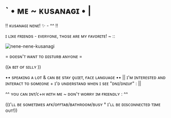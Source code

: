# ` • ᴍᴇ ~ ᴋᴜsᴀɴᴀɢɪ • |

!! ᴋᴜsᴀɴᴀɢɪ ɴᴇɴᴇ! ✨ - ^^ !! 

ɪ ʟɪᴋᴇ ғʀɪᴇɴᴅs - ᴇᴠᴇʀʏᴏɴᴇ, ᴛʜᴏsᴇ ᴀʀᴇ ᴍʏ ғᴀᴠᴏʀɪᴛᴇ! ~ ::

![nene-nene-kusanagi](https://github.com/Kusanasgi/Kusanasgi/assets/143155782/80572469-8776-445e-9c8b-1f94864be8b2)



= ᴅᴏᴇsɴ'ᴛ ᴡᴀɴᴛ ᴛᴏ ᴅɪsᴛᴜʀʙ ᴀɴʏᴏɴᴇ =


((ᴀ ʙɪᴛ ᴏғ sɪʟʟʏ ))

•• sᴘᴇᴀᴋɪɴɢ ᴀ ʟᴏᴛ & ᴄᴀɴ ʙᴇ sᴛᴀʏ ǫᴜɪᴇᴛ, ғᴀᴄᴇ ʟᴀɴɢᴜᴀɢᴇ ••
|| ɪ'ᴍ ɪɴᴛᴇʀᴇsᴛᴇᴅ ᴀɴᴅ ɪɴᴛᴇʀᴀᴄᴛ ᴛᴏ sᴏᴍᴇᴏɴᴇ + ɪ'ᴅ ᴜɴᴅᴇʀsᴛᴀɴᴅ ᴡʜᴇɴ ɪ sᴇᴇ "ᴅɴɪ/ᴅɴɪᴜғ" : ||

^^ ʏᴏᴜ ᴄᴀɴ ɪɴᴛ/ᴄ+ʜ ᴡɪᴛʜ ᴍᴇ ~ ᴅᴏɴ'ᴛ ᴡᴏʀʀʏ ɪᴍ ғʀɪᴇɴᴅʟʏ : ^^

((ɪ'ʟʟ ʙᴇ sᴏᴍᴇᴛɪᴍᴇs ᴀғᴋ/ᴏғғᴛᴀʙ/ʙᴀᴛʜʀᴏᴏᴍ/ʙᴜsʏ ° ɪ'ʟʟ ʙᴇ ᴅɪsᴄᴏɴɴᴇᴄᴛᴇᴅ ᴛɪᴍᴇ ᴏᴜᴛ!))
